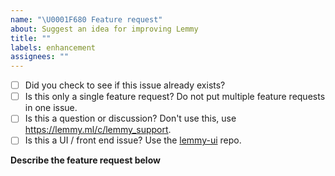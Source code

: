 ```yaml
---
name: "\U0001F680 Feature request"
about: Suggest an idea for improving Lemmy
title: ""
labels: enhancement
assignees: ""
---
```


- [ ] Did you check to see if this issue already exists?
- [ ] Is this only a single feature request? Do not put multiple feature requests in one issue.
- [ ] Is this a question or discussion? Don't use this, use https://lemmy.ml/c/lemmy_support.
- [ ] Is this a UI / front end issue? Use the [lemmy-ui](https://github.com/LemmyNet/lemmy-ui) repo.

**Describe the feature request below**
